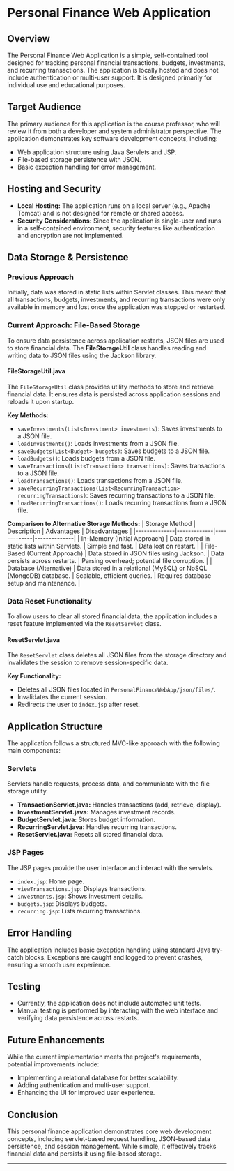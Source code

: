 # Personal Finance Web Application

## Overview
The Personal Finance Web Application is a simple, self-contained tool designed for tracking personal financial transactions, budgets, investments, and recurring transactions. The application is locally hosted and does not include authentication or multi-user support. It is designed primarily for individual use and educational purposes.

## Target Audience
The primary audience for this application is the course professor, who will review it from both a developer and system administrator perspective. The application demonstrates key software development concepts, including:
- Web application structure using Java Servlets and JSP.
- File-based storage persistence with JSON.
- Basic exception handling for error management.

## Hosting and Security
- **Local Hosting:** The application runs on a local server (e.g., Apache Tomcat) and is not designed for remote or shared access.
- **Security Considerations:** Since the application is single-user and runs in a self-contained environment, security features like authentication and encryption are not implemented.

## Data Storage & Persistence
### Previous Approach
Initially, data was stored in static lists within Servlet classes. This meant that all transactions, budgets, investments, and recurring transactions were only available in memory and lost once the application was stopped or restarted.

### Current Approach: File-Based Storage
To ensure data persistence across application restarts, JSON files are used to store financial data. The **FileStorageUtil** class handles reading and writing data to JSON files using the Jackson library.

#### FileStorageUtil.java
The `FileStorageUtil` class provides utility methods to store and retrieve financial data. It ensures data is persisted across application sessions and reloads it upon startup.

**Key Methods:**
- `saveInvestments(List<Investment> investments)`: Saves investments to a JSON file.
- `loadInvestments()`: Loads investments from a JSON file.
- `saveBudgets(List<Budget> budgets)`: Saves budgets to a JSON file.
- `loadBudgets()`: Loads budgets from a JSON file.
- `saveTransactions(List<Transaction> transactions)`: Saves transactions to a JSON file.
- `loadTransactions()`: Loads transactions from a JSON file.
- `saveRecurringTransactions(List<RecurringTransaction> recurringTransactions)`: Saves recurring transactions to a JSON file.
- `loadRecurringTransactions()`: Loads recurring transactions from a JSON file.

**Comparison to Alternative Storage Methods:**
| Storage Method | Description | Advantages | Disadvantages |
|--------------|-------------|-------------|--------------|
| In-Memory (Initial Approach) | Data stored in static lists within Servlets. | Simple and fast. | Data lost on restart. |
| File-Based (Current Approach) | Data stored in JSON files using Jackson. | Data persists across restarts. | Parsing overhead; potential file corruption. |
| Database (Alternative) | Data stored in a relational (MySQL) or NoSQL (MongoDB) database. | Scalable, efficient queries. | Requires database setup and maintenance. |

### Data Reset Functionality
To allow users to clear all stored financial data, the application includes a reset feature implemented via the `ResetServlet` class.

#### ResetServlet.java
The `ResetServlet` class deletes all JSON files from the storage directory and invalidates the session to remove session-specific data.

**Key Functionality:**
- Deletes all JSON files located in `PersonalFinanceWebApp/json/files/`.
- Invalidates the current session.
- Redirects the user to `index.jsp` after reset.

## Application Structure
The application follows a structured MVC-like approach with the following main components:

### Servlets
Servlets handle requests, process data, and communicate with the file storage utility.
- **TransactionServlet.java:** Handles transactions (add, retrieve, display).
- **InvestmentServlet.java:** Manages investment records.
- **BudgetServlet.java:** Stores budget information.
- **RecurringServlet.java:** Handles recurring transactions.
- **ResetServlet.java:** Resets all stored financial data.

### JSP Pages
The JSP pages provide the user interface and interact with the servlets.
- `index.jsp`: Home page.
- `viewTransactions.jsp`: Displays transactions.
- `investments.jsp`: Shows investment details.
- `budgets.jsp`: Displays budgets.
- `recurring.jsp`: Lists recurring transactions.

## Error Handling
The application includes basic exception handling using standard Java try-catch blocks. Exceptions are caught and logged to prevent crashes, ensuring a smooth user experience.

## Testing
- Currently, the application does not include automated unit tests.
- Manual testing is performed by interacting with the web interface and verifying data persistence across restarts.

## Future Enhancements
While the current implementation meets the project's requirements, potential improvements include:
- Implementing a relational database for better scalability.
- Adding authentication and multi-user support.
- Enhancing the UI for improved user experience.

## Conclusion
This personal finance application demonstrates core web development concepts, including servlet-based request handling, JSON-based data persistence, and session management. While simple, it effectively tracks financial data and persists it using file-based storage.

---
